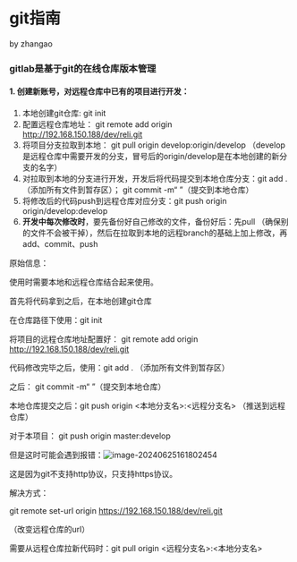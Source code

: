 # git指南

by zhangao

### gitlab是基于git的在线仓库版本管理

#### 1. 创建新账号，对远程仓库中已有的项目进行开发：

1. 本地创建git仓库: git init
2. 配置远程仓库地址： git remote add origin http://192.168.150.188/dev/reli.git
3. 将项目分支拉取到本地： git pull origin develop:origin/develop （develop是远程仓库中需要开发的分支，冒号后的origin/develop是在本地创建的新分支的名字）
4. 对拉取到本地的分支进行开发，开发后将代码提交到本地仓库分支：git add . （添加所有文件到暂存区）； git commit -m“ ”（提交到本地仓库）
5. 将修改后的代码push到远程仓库对应分支：git push origin origin/develop:develop
6. **开发中每次修改时**，要先备份好自己修改的文件，备份好后：先pull （确保别的文件不会被干掉），然后在拉取到本地的远程branch的基础上加上修改，再add、commit、push



原始信息：

使用时需要本地和远程仓库结合起来使用。

首先将代码拿到之后，在本地创建git仓库

在仓库路径下使用：git init

将项目的远程仓库地址配置好： git remote add origin http://192.168.150.188/dev/reli.git

代码修改完毕之后，使用：git add . （添加所有文件到暂存区）

之后： git commit -m“ ”（提交到本地仓库）

本地仓库提交之后：git push origin <本地分支名>:<远程分支名> （推送到远程仓库）

对于本项目： git push origin master:develop

但是这时可能会遇到报错：![image-20240625161802454](C:\Users\lenovo\AppData\Roaming\Typora\typora-user-images\image-20240625161802454.png)

这是因为git不支持http协议，只支持https协议。

解决方式：

git remote set-url origin https://192.168.150.188/dev/reli.git

（改变远程仓库的url）

需要从远程仓库拉新代码时：git pull origin <远程分支名>:<本地分支名>